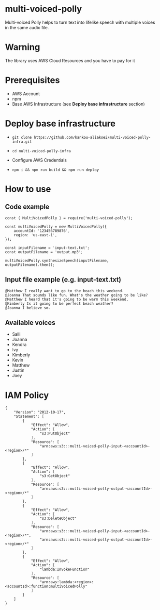 # multi-voiced-polly

Multi-voiced Polly helps to turn text into lifelike speech with multiple voices in the same audio file.

# Warning

The library uses AWS Cloud Resources and you have to pay for it

# Prerequisites

* AWS Account
* npm
* Base AWS Infrastructure (see **Deploy base infrastructure** section)

# Deploy base infrastructure

* 
    ```
    git clone https://github.com/kankou-aliaksei/multi-voiced-polly-infra.git
    ```
* 
    ```
    cd multi-voiced-polly-infra
    ```
  
* Configure AWS Credentials
* 
  ```
  npm i && npm run build && npm run deploy
  ```



# How to use

## Code example

```
const { MultiVoicedPolly } = require('multi-voiced-polly');

const multiVoicedPolly = new MultiVoicedPolly({
    accountId: '123456789876',
    region: 'us-east-1',
});

const inputFilename = 'input-text.txt';
const outputFilename = 'output.mp3';

multiVoicedPolly.synthesizeSpeech(inputFilename, outputFilename).then();
```

## Input file example (e.g. input-text.txt)

```
@Matthew I really want to go to the beach this weekend.
@Joanna That sounds like fun. What's the weather going to be like?
@Matthew I heard that it's going to be warm this weekend.
@Kimberly Is it going to be perfect beach weather?
@Joanna I believe so.
```

## Available voices

* Salli
* Joanna
* Kendra
* Ivy
* Kimberly
* Kevin
* Matthew
* Justin
* Joey

# IAM Policy

```
{
    "Version": "2012-10-17",
    "Statement": [
        {
            "Effect": "Allow",
            "Action": [
                "s3:PutObject"
            ],
            "Resource": [
                "arn:aws:s3:::multi-voiced-polly-input-<accountId>-<region>/*"
            ]
        },
        {
            "Effect": "Allow",
            "Action": [
                "s3:GetObject"
            ],
            "Resource": [
                "arn:aws:s3:::multi-voiced-polly-output-<accountId>-<region>/*"
            ]
        },
        {
            "Effect": "Allow",
            "Action": [
                "s3:DeleteObject"
            ],
            "Resource": [
                "arn:aws:s3:::multi-voiced-polly-input-<accountId>-<region>/*",
                "arn:aws:s3:::multi-voiced-polly-output-<accountId>-<region>/*"
            ]
        },
        {
            "Effect": "Allow",
            "Action": [
                "lambda:InvokeFunction"
            ],
            "Resource": [
                "arn:aws:lambda:<region>:<accountId>:function:multiVoicedPolly"
            ]
        }
    ]
}
```
